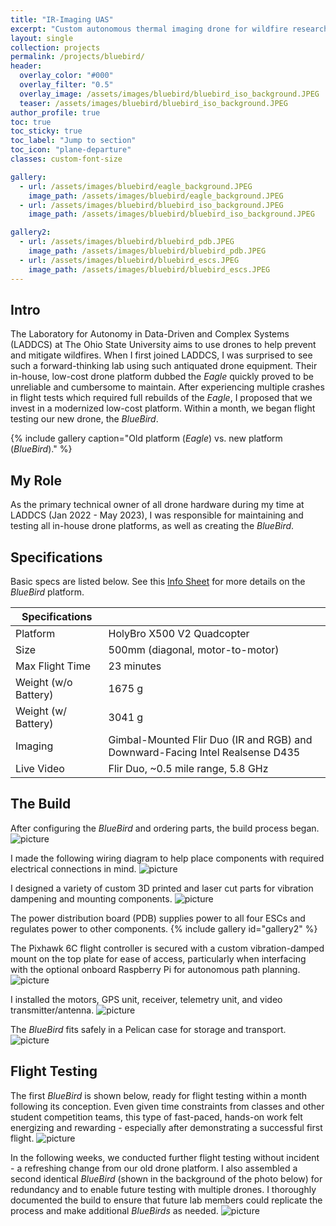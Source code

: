 ```yaml
---
title: "IR-Imaging UAS"
excerpt: "Custom autonomous thermal imaging drone for wildfire research."
layout: single
collection: projects
permalink: /projects/bluebird/
header:
  overlay_color: "#000"
  overlay_filter: "0.5"
  overlay_image: /assets/images/bluebird/bluebird_iso_background.JPEG
  teaser: /assets/images/bluebird/bluebird_iso_background.JPEG
author_profile: true
toc: true
toc_sticky: true
toc_label: "Jump to section"
toc_icon: "plane-departure"
classes: custom-font-size

gallery:
  - url: /assets/images/bluebird/eagle_background.JPEG
    image_path: /assets/images/bluebird/eagle_background.JPEG
  - url: /assets/images/bluebird/bluebird_iso_background.JPEG
    image_path: /assets/images/bluebird/bluebird_iso_background.JPEG

gallery2:
  - url: /assets/images/bluebird/bluebird_pdb.JPEG
    image_path: /assets/images/bluebird/bluebird_pdb.JPEG
  - url: /assets/images/bluebird/bluebird_escs.JPEG
    image_path: /assets/images/bluebird/bluebird_escs.JPEG
---
```


## Intro
The Laboratory for Autonomy in Data-Driven and Complex Systems (LADDCS) at The Ohio State University aims to use drones to help prevent and mitigate wildfires. When I first joined LADDCS, I was surprised to see such a forward-thinking lab using such antiquated drone equipment. Their in-house, low-cost drone platform dubbed the *Eagle* quickly proved to be unreliable and cumbersome to maintain. After experiencing multiple crashes in flight tests which required full rebuilds of the *Eagle*, I proposed that we invest in a modernized low-cost platform. Within a month, we began flight testing our new drone, the *BlueBird*.

{% include gallery caption="Old platform (*Eagle*) vs. new platform (*BlueBird*)." %}

## My Role
As the primary technical owner of all drone hardware during my time at LADDCS (Jan 2022 - May 2023), I was responsible for maintaining and testing all in-house drone platforms, as well as creating the *BlueBird*.

## Specifications
Basic specs are listed below. See this [Info Sheet](https://docs.google.com/document/d/1uYRVa4Ni_aAR4jvPIlAYXMj6czKm5VwpNRkhNgGF88Q/edit?usp=sharing) for more details on the *BlueBird* platform.

| Specifications  |                                                                           |
|-----------------|---------------------------------------------------------------------------|
| Platform        | HolyBro X500 V2 Quadcopter                                                |
| Size            | 500mm (diagonal, motor-to-motor)                                          |
| Max Flight Time | 23 minutes                                                                |
| Weight (w/o Battery)  | 1675 g                                                              |
| Weight (w/ Battery)   | 3041 g                                                              |
| Imaging         | Gimbal-Mounted Flir Duo (IR and RGB) and Downward-Facing Intel Realsense D435 |
| Live Video      | Flir Duo, ~0.5 mile range, 5.8 GHz                                        |

## The Build
After configuring the *BlueBird* and ordering parts, the build process began. 
![picture](/assets/images/bluebird/bluebird_parts.JPEG)

I made the following wiring diagram to help place components with required electrical connections in mind.
![picture](/assets/images/bluebird/bluebird_wiring_diagram.jpg)

I designed a variety of custom 3D printed and laser cut parts for vibration dampening and mounting components.
![picture](/assets/images/bluebird/bluebird_custom_cad.jpg)

The power distribution board (PDB) supplies power to all four ESCs and regulates power to other components.
{% include gallery id="gallery2" %}

The Pixhawk 6C flight controller is secured with a custom vibration-damped mount on the top plate for ease of access, particularly when interfacing with the optional onboard Raspberry Pi for autonomous path planning.
![picture](/assets/images/bluebird/bluebird_pixhawk.JPEG)

I installed the motors, GPS unit, receiver, telemetry unit, and video transmitter/antenna.
![picture](/assets/images/bluebird/bluebird_weight.JPEG)

The *BlueBird* fits safely in a Pelican case for storage and transport.
![picture](/assets/images/bluebird/bluebird_case.JPEG)

## Flight Testing
The first *BlueBird* is shown below, ready for flight testing within a month following its conception. Even given time constraints from classes and other student competition teams, this type of fast-paced, hands-on work felt energizing and rewarding - especially after demonstrating a successful first flight. 
![picture](/assets/images/bluebird/bluebird_testing_2.JPEG)

In the following weeks, we conducted further flight testing without incident - a refreshing change from our old drone platform. I also assembled a second identical *BlueBird* (shown in the background of the photo below) for redundancy and to enable future testing with multiple drones. I thoroughly documented the build to ensure that future lab members could replicate the process and make additional *BlueBirds* as needed.
![picture](/assets/images/bluebird/bluebird_testing.JPEG)
